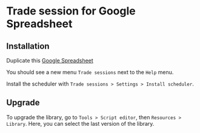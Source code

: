 Trade session for Google Spreadsheet
====================================


Installation
------------

Duplicate this [Google Spreadsheet](https://docs.google.com/spreadsheets/d/1aXt26bV2RUjCR-XJO9AeHU_K6o8I3U83wLWw1l2-VOg)

You should see a new menu `Trade sessions` next to the `Help` menu.

Install the scheduler with `Trade sessions > Settings > Install scheduler`.


Upgrade
-------

To upgrade the library, go to `Tools > Script editor`, then `Resources > Library`.
Here, you can select the last version of the library.